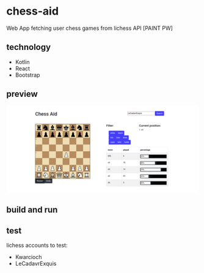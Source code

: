 # chess-aid
Web App fetching user chess games from lichess API [PAINT PW]
## technology
- Kotlin
- React
- Bootstrap
## preview
![Alt text](src/main/resources/chess-view.png?raw=true "Title")
## build and run

## test
lichess accounts to test:
+ Kwarcioch
+ LeCadavrExquis
